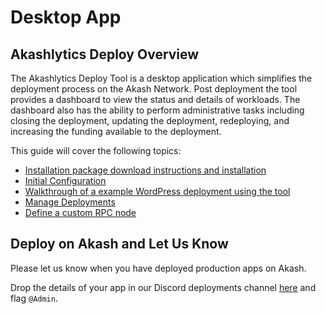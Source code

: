 # Desktop App

## Akashlytics Deploy Overview

The Akashlytics Deploy Tool is a desktop application which simplifies the deployment process on the Akash Network.  Post deployment the tool provides a dashboard to view the status and details of workloads.  The dashboard also has the ability to perform administrative tasks including closing the deployment, updating the deployment, redeploying, and increasing the funding available to the deployment.

This guide will cover the following topics:

* [Installation package download instructions and installation](akashlytics-deploy-installation.md)
* [Initial Configuration](initial-configuration.md)
* [Walkthrough of a example WordPress deployment using the tool](wordpress-deployment-example.md)
* [Manage Deployments](manage-deployments.md)
* [Define a custom RPC node](custom-rpc-node.md)

## Deploy on Akash and Let Us Know&#x20;

Please let us know when you have deployed production apps on Akash.

Drop the details of your app in our Discord deployments channel [here](https://discord.com/channels/747885925232672829/771909909335506955) and flag `@Admin`.
